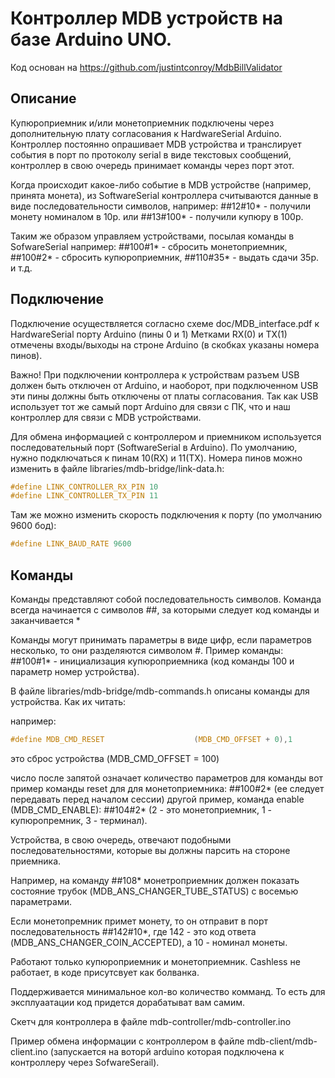 
# Контроллер MDB устройств на базе Arduino UNO.

Код основан на https://github.com/justintconroy/MdbBillValidator

## Описание
Купюроприемник и/или монетоприемник подключены через дополнительную плату согласования к HardwareSerial Arduino. Контроллер постоянно опрашивает MDB устройства и транслирует события в порт по протоколу serial в виде текстовых сообщений, контроллер в свою очередь принимает команды через порт этот.

Когда происходит какое-либо событие в MDB устройстве (например, принята монета), из SoftwareSerial контроллера считываются данные в виде последовательности символов, например: ##12#10* - получили монету номиналом в 10р. или ##13#100* - получили купюру в 100р.

Таким же образом управляем устройствами, посылая команды в SofwareSerial например: ##100#1* - сбросить монетоприемник, ##100#2* - сбросить купюроприемник, ##110#35* - выдать сдачи 35р. и т.д.


## Подключение
Подключение осуществляется согласно схеме doc/MDB_interface.pdf к HardwareSerial порту Arduino (пины 0 и 1)
Метками RX(0) и TX(1) отмечены входы/выходы на строне Arduino (в скобках указаны номера пинов).

Важно! При подключении контроллера к устройствам разъем USB должен быть отключен от Arduino,
и наоборот, при подключенном USB эти пины должны быть отключены от платы согласования. Так как USB использует тот же самый порт
Arduino для связи с ПК, что и наш контроллер для связи с MDB устройствами.

Для обмена информацией с контроллером и приемником используется последовательный порт (SoftwareSerial в Arduino).
По умолчанию, нужно подключаться к пинам 10(RX) и 11(TX). Номера пинов можно изменить в файле libraries/mdb-bridge/link-data.h:

```c
#define LINK_CONTROLLER_RX_PIN 10
#define LINK_CONTROLLER_TX_PIN 11
```
Там же можно изменить скорость подключения к порту (по умолчанию 9600 бод):

```c
#define LINK_BAUD_RATE 9600
```
## Команды
Команды представляют собой последовательность символов. Команда всегда начинается с символов  ##, за которыми следует код команды и заканчивается *

Команды могут принимать параметры в виде цифр, если параметров несколько, то они разделяются символом #. 
Пример команды: ##100#1* - инициализация купюроприемника (код команды 100 и параметр номер устройства). 

В файле libraries/mdb-bridge/mdb-commands.h описаны команды для устройства.
Как их читать:

например:
```c
#define MDB_CMD_RESET                    (MDB_CMD_OFFSET + 0),1
```
это сброс устройства (MDB_CMD_OFFSET = 100)

число после запятой означает количество параметров для команды
вот пример команды reset для для монетоприемника: ##100#2* (ее следует передавать перед началом сессии)
другой пример, команда enable (MDB_CMD_ENABLE): ##104#2* (2 - это монетоприемник, 1 - купюропремник, 3 - терминал).

Устройства, в свою очередь, отвечают подобными последовательностями, которые вы должны парсить на стороне приемника.

Например, на команду ##108* монетроприемник должен показать состояние трубок (MDB_ANS_CHANGER_TUBE_STATUS) с восемью параметрами.

Если монетопремник примет монету, то он отправит в порт последовательность ##142#10*, где 142 - это код ответа (MDB_ANS_CHANGER_COIN_ACCEPTED), а 10 - номинал монеты.

Работают только купюроприемник и монетоприемник. Cashless не работает, в коде присутсвует как болванка.

Поддерживается минимальное кол-во количество комманд. То есть для эксплуаатации код придется дорабатыват вам самим.

Скетч для контроллера в файле mdb-controller/mdb-controller.ino

Пример обмена информации с контроллером в файле mdb-client/mdb-client.ino (запускается на воторй arduino которая подключена к контроллеру через SofwareSerail).

